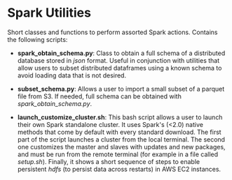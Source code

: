 # Spark Utilities

Short classes and functions to perform assorted Spark actions. Contains the following scripts:

* **spark_obtain_schema.py**: Class to obtain a full schema of a distributed database stored in *json* format. Useful in conjunction with utilities that allow users to subset distributed dataframes using a known schema to avoid loading data that is not desired.

* **subset_schema.py**: Allows a user to import a small subset of a parquet file from S3. If needed, full schema can be obtained with *spark_obtain_schema.py*.

* **launch_customize_cluster.sh**: This bash script allows a user to launch their own Spark standalone cluster. It uses Spark's (<2.0) native methods that come by default with every standard download. The first part of the script launches a cluster from the local terminal. The second one customizes the master and slaves with updates and new packages, and must be run from the remote terminal (for example in a file called *setup.sh*). Finally, it shows a short sequence of steps to enable persistent *hdfs* (to persist data across restarts) in AWS EC2 instances.

